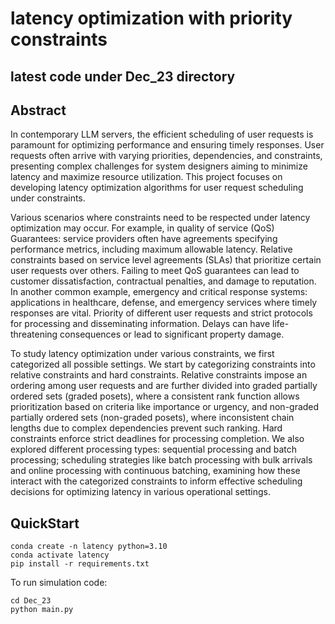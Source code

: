 # latency optimization with priority constraints

## latest code under Dec_23 directory

## Abstract

In contemporary LLM servers, the efficient scheduling of user requests is paramount for optimizing performance and ensuring timely responses. User requests often arrive with varying priorities, dependencies, and constraints, presenting complex challenges for system designers aiming to minimize latency and maximize resource utilization. This project focuses on developing latency optimization algorithms for user request scheduling under constraints.

Various scenarios where constraints need to be respected under latency optimization may occur. For example, in  quality of service (QoS) Guarantees: service providers often have agreements specifying performance metrics, including maximum allowable latency. Relative constraints based on service level agreements (SLAs) that prioritize certain user requests over others. Failing to meet QoS guarantees can lead to customer dissatisfaction, contractual penalties, and damage to reputation. In another common example, emergency and critical response systems: applications in healthcare, defense, and emergency services where timely responses are vital. Priority of different user requests and strict protocols for processing and disseminating information. Delays can have life-threatening consequences or lead to significant property damage.

To study latency optimization under various constraints, we first categorized all possible settings. We start by categorizing constraints into relative constraints and hard constraints. Relative constraints impose an ordering among user requests and are further divided into graded partially ordered sets (graded posets), where a consistent rank function allows prioritization based on criteria like importance or urgency, and non-graded partially ordered sets (non-graded posets), where inconsistent chain lengths due to complex dependencies prevent such ranking. Hard constraints enforce strict deadlines for processing completion. We also explored different processing types: sequential processing and batch processing; scheduling strategies like batch processing with bulk arrivals and online processing with continuous batching, examining how these interact with the categorized constraints to inform effective scheduling decisions for optimizing latency in various operational settings.

## QuickStart
```
conda create -n latency python=3.10
conda activate latency
pip install -r requirements.txt
```

To run simulation code:
```
cd Dec_23
python main.py
```

